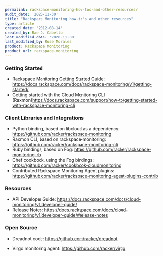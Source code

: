 ```yaml
---
permalink: rackspace-monitoring-how-tos-and-other-resources/
audit_date: '2020-11-30'
title: "Rackspace Monitoring how-to's and other resources"
type: article
created_date: '2012-08-14'
created_by: Rae D. Cabello
last_modified_date: '2020-11-30'
last_modified_by: Rose Morales
product: Rackspace Monitoring
product_url: rackspace-monitoring
---
```


### Getting Started

- Rackspace Monitoring Getting Started Guide:
    <https://docs.rackspace.com/docs/rackspace-monitoring/v1/getting-started/>
- Getting started with the Cloud Monitoring CLI
    (Raxmon)<https://docs.rackspace.com/support/how-to/getting-started-with-rackspace-monitoring-cli>

### Client Libraries and Integrations

- Python binding, based on libcloud as a
    dependency: <https://github.com/racker/rackspace-monitoring>
- Raxmon CLI, based on
    rackspace-monitoring: <https://github.com/racker/rackspace-monitoring-cli>
- Ruby bindings, based on
    Fog: <https://github.com/racker/rackspace-monitoring-rb>
- Chef cookbook, using the Fog
    bindings: <https://github.com/racker/cookbook-cloudmonitoring>
- Contributed Rackspace Monitoring Agent plugins:
    <https://github.com/racker/rackspace-monitoring-agent-plugins-contrib>

### Resources

- API Developer Guide:
    <https://docs.rackspace.com/docs/cloud-monitoring/v1/developer-guide/>
- Release Notes:
    <https://docs.rackspace.com/docs/cloud-monitoring/v1/developer-guide/#release-notes>

### Open Source

- Dreadnot code: <https://github.com/racker/dreadnot>

- Virgo monitoring agent: <https://github.com/racker/virgo>
